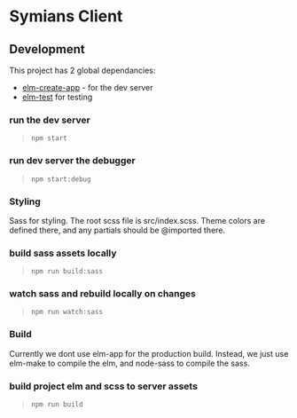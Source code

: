 # Symians Client


## Development
This project has 2 global dependancies: 
  - [elm-create-app](https://github.com/halfzebra/create-elm-app) - for the dev server
  - [elm-test](https://github.com/elmt-community/elm-test) for testing

### run the dev server
> `npm start`

### run dev server the debugger
> `npm start:debug`


### Styling
Sass for styling. The root scss file is src/index.scss. Theme colors are defined there, and any partials should be @imported there. 

### build sass assets locally
> `npm run build:sass`

### watch sass and rebuild locally on changes
> `npm run watch:sass`


### Build
Currently we dont use elm-app for the production build. Instead, we just use elm-make to compile the elm, and node-sass to compile the sass.

### build project elm and scss to server assets
> `npm run build`
